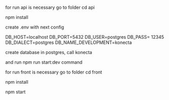 for run api is necessary go to folder cd api

npm install

create .env with next config

DB_HOST=localhost
DB_PORT=5432
DB_USER=postgres
DB_PASS= 12345
DB_DIALECT=postgres
DB_NAME_DEVELOPMENT=konecta

create database in postgres, call konecta

and run npm run start:dev command

for run front is necessary go to folder cd front

npm install

npm start
